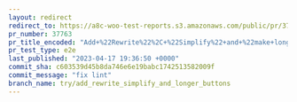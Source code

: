 ```yaml
---
layout: redirect
redirect_to: https://a8c-woo-test-reports.s3.amazonaws.com/public/pr/37763/e2e/index.html
pr_number: 37763
pr_title_encoded: "Add+%22Rewrite%22%2C+%22Simplify%22+and+%22make+longer%22+buttons"
pr_test_type: e2e
last_published: "2023-04-17 19:36:50 +0000"
commit_sha: c603539d45b8da746e6e19babc1742513582009f
commit_message: "fix lint"
branch_name: try/add_rewrite_simplify_and_longer_buttons
---
```

